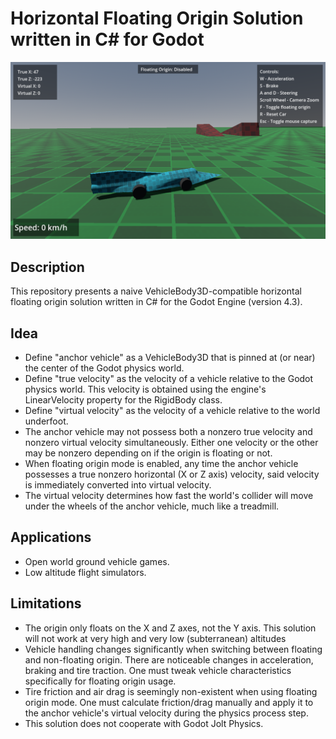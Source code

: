 # Horizontal Floating Origin Solution written in C# for Godot
![Screenshot Image](./screenshot.png)
## Description
This repository presents a naive VehicleBody3D-compatible horizontal floating origin solution written in C# for the Godot Engine (version 4.3).
## Idea
- Define "anchor vehicle" as a VehicleBody3D that is pinned at (or near) the center of the Godot physics world. 
- Define "true velocity" as the velocity of a vehicle relative to the Godot physics world.
  This velocity is obtained using the engine's LinearVelocity property for the RigidBody class.
- Define "virtual velocity" as the velocity of a vehicle relative to the world underfoot. 
- The anchor vehicle may not possess both a nonzero true velocity and nonzero virtual velocity simultaneously. 
  Either one velocity or the other may be nonzero depending on if the origin is floating or not.
- When floating origin mode is enabled, any time the anchor vehicle possesses a true nonzero horizontal (X or Z axis) velocity, said velocity is immediately converted into virtual velocity.
- The virtual velocity determines how fast the world's collider will move under the wheels of the anchor vehicle, much like a treadmill.
## Applications
- Open world ground vehicle games.
- Low altitude flight simulators.
## Limitations
- The origin only floats on the X and Z axes, not the Y axis.
  This solution will not work at very high and very low (subterranean) altitudes
- Vehicle handling changes significantly when switching between floating and non-floating origin.
  There are noticeable changes in acceleration, braking and tire traction. 
  One must tweak vehicle characteristics specifically for floating origin usage.
- Tire friction and air drag is seemingly non-existent when using floating origin mode.
  One must calculate friction/drag manually and apply it to the anchor vehicle's virtual velocity during the physics process step.
- This solution does not cooperate with Godot Jolt Physics.
